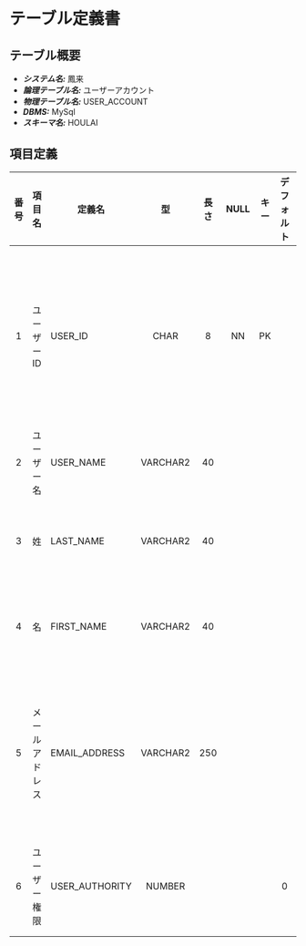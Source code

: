 # テーブル定義書

## テーブル概要

- **_システム名:_** 鳳来
- **_論理テーブル名:_** ユーザーアカウント
- **_物理テーブル名:_** USER_ACCOUNT
- **_DBMS:_** MySql
- **_スキーマ名:_** HOULAI

## 項目定義

| 番号 | 項目名         | 定義名         |    型    | 長さ | NULL | キー | デフォルト | 説明                       |
| :--: | :------------- | -------------- | :------: | :--: | :--: | :--: | :--------: | -------------------------- |
|  1   | ユーザー ID    | USER_ID        |   CHAR   |  8   |  NN  |  PK  |            | ユーザーを識別する一意の値 |
|  2   | ユーザー 名    | USER_NAME      | VARCHAR2 |  40  |      |      |            | ユーザー名                 |
|  3   | 姓             | LAST_NAME      | VARCHAR2 |  40  |      |      |            | ユーザーの姓               |
|  4   | 名             | FIRST_NAME     | VARCHAR2 |  40  |      |      |            | ユーザーの名               |
|  5   | メールアドレス | EMAIL_ADDRESS  | VARCHAR2 | 250  |      |      |            | ユーザーのメールアドレス   |
|  6   | ユーザー権限   | USER_AUTHORITY |  NUMBER  |      |      |      |     0      | ユーザーの権限             |
